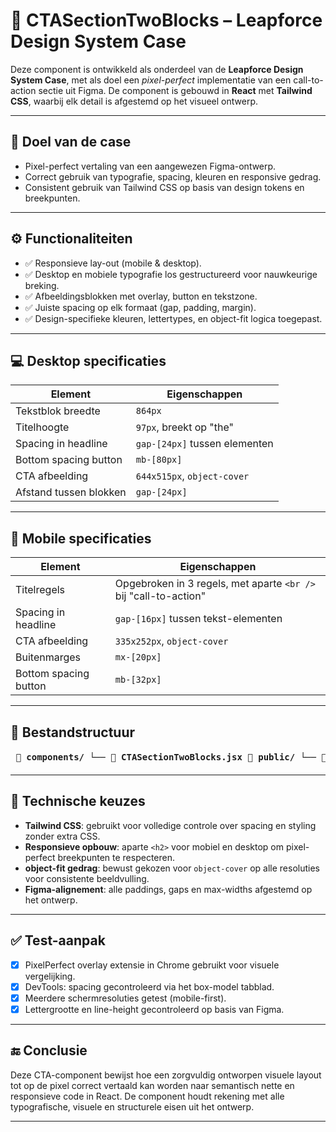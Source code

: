 # 📣 CTASectionTwoBlocks – Leapforce Design System Case

Deze component is ontwikkeld als onderdeel van de **Leapforce Design System Case**, met als doel een _pixel-perfect_ implementatie van een call-to-action sectie uit Figma. De component is gebouwd in **React** met **Tailwind CSS**, waarbij elk detail is afgestemd op het visueel ontwerp.

---

## 🎯 Doel van de case

- Pixel-perfect vertaling van een aangewezen Figma-ontwerp.
- Correct gebruik van typografie, spacing, kleuren en responsive gedrag.
- Consistent gebruik van Tailwind CSS op basis van design tokens en breekpunten.

---

## ⚙️ Functionaliteiten

- ✅ Responsieve lay-out (mobile & desktop).
- ✅ Desktop en mobiele typografie los gestructureerd voor nauwkeurige breking.
- ✅ Afbeeldingsblokken met overlay, button en tekstzone.
- ✅ Juiste spacing op elk formaat (gap, padding, margin).
- ✅ Design-specifieke kleuren, lettertypes, en object-fit logica toegepast.

---

## 💻 Desktop specificaties

| Element                | Eigenschappen                                                   |
|------------------------|-----------------------------------------------------------------|
| Tekstblok breedte      | `864px`                                                         |
| Titelhoogte            | `97px`, breekt op "the"                                         |
| Spacing in headline    | `gap-[24px]` tussen elementen                                   |
| Bottom spacing button  | `mb-[80px]`                                                     |
| CTA afbeelding         | `644x515px`, `object-cover`                                     |
| Afstand tussen blokken | `gap-[24px]`                                                    |

---

## 📱 Mobile specificaties

| Element                | Eigenschappen                                                   |
|------------------------|-----------------------------------------------------------------|
| Titelregels            | Opgebroken in 3 regels, met aparte `<br />` bij "call-to-action"|
| Spacing in headline    | `gap-[16px]` tussen tekst-elementen                             |
| CTA afbeelding         | `335x252px`, `object-cover`                                     |
| Buitenmarges           | `mx-[20px]`                                                     |
| Bottom spacing button  | `mb-[32px]`                                                     |

---

## 🧱 Bestandstructuur
<pre> 📁 <strong>components/</strong> └── 📄 <strong>CTASectionTwoBlocks.jsx</strong> 📁 <strong>public/</strong> └── 📁 <strong>img/</strong> └── 🖼️ <strong>placeholder.png</strong> </pre>

---

## 🧠 Technische keuzes

- **Tailwind CSS**: gebruikt voor volledige controle over spacing en styling zonder extra CSS.
- **Responsieve opbouw**: aparte `<h2>` voor mobiel en desktop om pixel-perfect breekpunten te respecteren.
- **object-fit gedrag**: bewust gekozen voor `object-cover` op alle resoluties voor consistente beeldvulling.
- **Figma-alignement**: alle paddings, gaps en max-widths afgestemd op het ontwerp.

---

## ✅ Test-aanpak

- [x] PixelPerfect overlay extensie in Chrome gebruikt voor visuele vergelijking.
- [x] DevTools: spacing gecontroleerd via het box-model tabblad.
- [x] Meerdere schermresoluties getest (mobile-first).
- [x] Lettergrootte en line-height gecontroleerd op basis van Figma.

---

## 🔚 Conclusie

Deze CTA-component bewijst hoe een zorgvuldig ontworpen visuele layout tot op de pixel correct vertaald kan worden naar semantisch nette en responsieve code in React. De component houdt rekening met alle typografische, visuele en structurele eisen uit het ontwerp.

---

